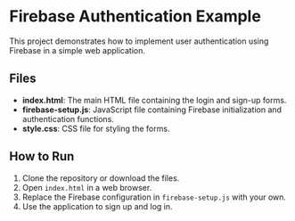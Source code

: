 # Firebase Authentication Example

This project demonstrates how to implement user authentication using Firebase in a simple web application.

## Files

- **index.html**: The main HTML file containing the login and sign-up forms.
- **firebase-setup.js**: JavaScript file containing Firebase initialization and authentication functions.
- **style.css**: CSS file for styling the forms.

## How to Run

1. Clone the repository or download the files.
2. Open `index.html` in a web browser.
3. Replace the Firebase configuration in `firebase-setup.js` with your own.
4. Use the application to sign up and log in.

